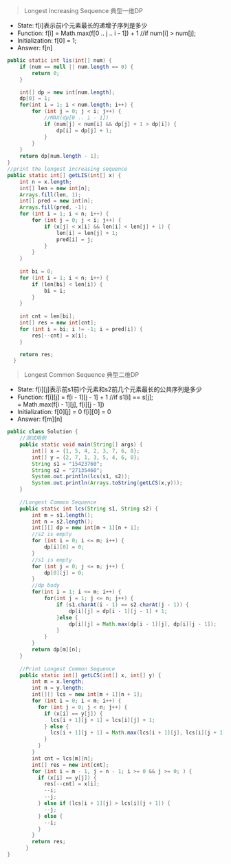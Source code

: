 > Longest Increasing Sequence 典型一维DP    

- State: f[i]表示前i个元素最长的递增子序列是多少  
- Function: f[i] = Math.max(f[0 .. j .. i - 1]) + 1 //if num[i] > num[j];  
- Initialization: f[0] = 1;  
- Answer: f[n]  

```java
public static int lis(int[] num) {
	if (num == null || num.length == 0) {
		return 0;
	}

	int[] dp = new int[num.length];
	dp[0] = 1;
	for(int i = 1; i < num.length; i++) {
		for (int j = 0; j < i; j++) {
			//MAX(dp[0 .. i - 1])
			if (num[j] < num[i] && dp[j] + 1 > dp[i]) {
				dp[i] = dp[j] + 1;
			}
		}
	}
	return dp[num.length - 1];
}
//print the longest increasing sequence
public static int[] getLIS(int[] x) {
    int n = x.length;
    int[] len = new int[n];
    Arrays.fill(len, 1);
    int[] pred = new int[n];
    Arrays.fill(pred, -1);
    for (int i = 1; i < n; i++) {
      	for (int j = 0; j < i; j++) {
        	if (x[j] < x[i] && len[i] < len[j] + 1) {
          		len[i] = len[j] + 1;
          		pred[i] = j;
        	}
      	}
    }
    
    int bi = 0;
    for (int i = 1; i < n; i++) {
      	if (len[bi] < len[i]) {
        	bi = i;
      	}
    }
    
    int cnt = len[bi];
    int[] res = new int[cnt];
    for (int i = bi; i != -1; i = pred[i]) {
      	res[--cnt] = x[i];
    }

    return res;
  }

```

> Longest Common Sequence  典型二维DP    
- State: f[i][j]表示前s1前i个元素和s2前几个元素最长的公共序列是多少  
- Function: f[i][j] = f[i - 1][j - 1] + 1 //if s1[i] == s[j];  
				  = Math.max(f[i - 1][j], f[i][j - 1])  
- Initialization: f[0][j] = 0 f[i][0] = 0  
- Answer: f[m][n]  

```java
public class Solution {
	//测试用例
	public static void main(String[] args) {
		int[] x = {1, 5, 4, 2, 3, 7, 6, 0};
		int[] y = {2, 7, 1, 3, 5, 4, 6, 0};
		String s1 = "15423760";
		String s2 = "27135460";
		System.out.println(lcs(s1, s2));
		System.out.println(Arrays.toString(getLCS(x,y)));
	}
	
	//Longest Common Sequence
	public static int lcs(String s1, String s2) {
		int m = s1.length();
		int n = s2.length();
		int[][] dp = new int[m + 1][n + 1];
		//s2 is empty
		for (int i = 0; i <= m; i++) {
			dp[i][0] = 0;
		}
		//s1 is empty
		for (int j = 0; j <= n; j++) {
			dp[0][j] = 0;
		}
		//dp body
		for(int i = 1; i <= m; i++) {
			for(int j = 1; j <= n; j++) {
				if (s1.charAt(i - 1) == s2.charAt(j - 1)) {
					dp[i][j] = dp[i - 1][j - 1] + 1;
				}else {
					dp[i][j] = Math.max(dp[i - 1][j], dp[i][j - 1]);
				}
			}
		}
		return dp[m][n];
	}
	
	//Print Longest Common Sequence
	public static int[] getLCS(int[] x, int[] y) {
	    int m = x.length;
	    int n = y.length;
	    int[][] lcs = new int[m + 1][n + 1];
	    for (int i = 0; i < m; i++) {
	      for (int j = 0; j < n; j++) {
	        if (x[i] == y[j]) {
	          lcs[i + 1][j + 1] = lcs[i][j] + 1;
	        } else {
	          lcs[i + 1][j + 1] = Math.max(lcs[i + 1][j], lcs[i][j + 1]);
	        }
	      }
	    }
	    int cnt = lcs[m][n];
	    int[] res = new int[cnt];
	    for (int i = m - 1, j = n - 1; i >= 0 && j >= 0; ) {
	      if (x[i] == y[j]) {
	        res[--cnt] = x[i];
	        --i;
	        --j;
	      } else if (lcs[i + 1][j] > lcs[i][j + 1]) {
	        --j;
	      } else {
	        --i;
	      }
	    }
	    return res;
	  }
}
```